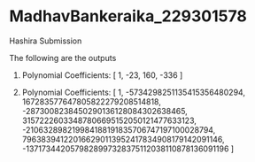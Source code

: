 # MadhavBankeraika_229301578
Hashira Submission

The following are the outputs 

1) Polynomial Coefficients:
[ 1, -23, 160, -336 ]

2) Polynomial Coefficients:
[ 1, -5734298251135415356480294, 167283577647805822279208514818,
  -2873008238450290136128084302638465, 31572226033487806695152050121477633123,
  -210632898219984188191835706747197100028794,
  796383941220166290113952417834908179142091146,
  -1371734420579828997328375112038110878136091196 ]
